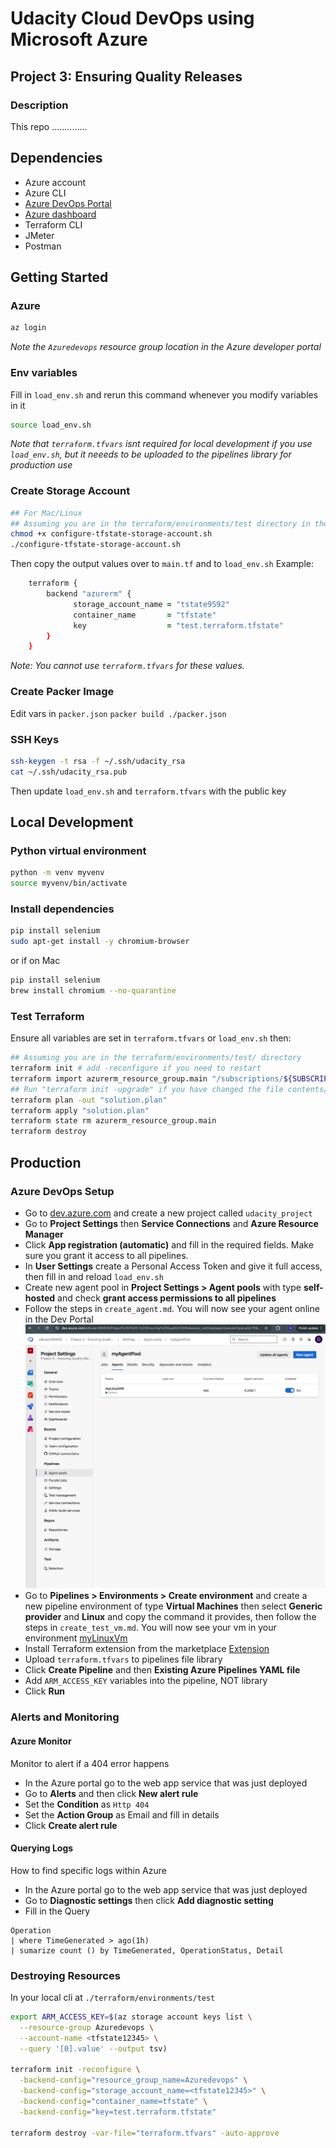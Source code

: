 # Udacity Cloud DevOps using Microsoft Azure
## Project 3: Ensuring Quality Releases

### Description
This repo ..............

## Dependencies
- Azure account
- Azure CLI
- [Azure DevOps Portal](https://app.vssps.visualstudio.com/_signin)
- [Azure dashboard](https://portal.azure.com)
- Terraform CLI
- JMeter
- Postman


## Getting Started
### Azure
```zsh
az login
```
*Note the ``Azuredevops`` resource group location in the Azure developer portal*

### Env variables
Fill in ``load_env.sh`` and rerun this command whenever you modify variables in it
```zsh
source load_env.sh
```
*Note that ``terraform.tfvars`` isnt required for local development if you use ```load_env.sh```, but it neeeds to be uploaded to the pipelines library for production use*

### Create Storage Account
```zsh
## For Mac/Linux
## Assuming you are in the terraform/environments/test directory in the starter code
chmod +x configure-tfstate-storage-account.sh
./configure-tfstate-storage-account.sh
```
Then copy the output values over to ```main.tf``` and to ```load_env.sh```
Example:
```zsh
    terraform {
        backend "azurerm" {
              storage_account_name = "tstate9592"
              container_name       = "tfstate"
              key                  = "test.terraform.tfstate"
        }
	}
```
*Note: You cannot use ```terraform.tfvars``` for these values.*

### Create Packer Image
Edit vars in ```packer.json```
 ```packer build ./packer.json```


### SSH Keys
```zsh
ssh-keygen -t rsa -f ~/.ssh/udacity_rsa 
cat ~/.ssh/udacity_rsa.pub
```
Then update ```load_env.sh``` and ```terraform.tfvars``` with the public key

## Local Development 
### Python virtual environment
```zsh
python -m venv myvenv
source myvenv/bin/activate
```
### Install dependencies
```bash
pip install selenium
sudo apt-get install -y chromium-browser
```
or if on Mac
```zsh
pip install selenium
brew install chromium --no-quarantine
```

### Test Terraform
Ensure all variables are set in ```terraform.tfvars``` or ```load_env.sh``` then:
```zsh
## Assuming you are in the terraform/environments/test/ directory
terraform init # add -reconfigure if you need to restart
terraform import azurerm_resource_group.main "/subscriptions/${SUBSCRIPTION_ID}/resourceGroups/${RESOURCE_GROUP_NAME}"
## Run "terraform init -upgrade" if you have changed the file contents/path
terraform plan -out "solution.plan"
terraform apply "solution.plan"
terraform state rm azurerm_resource_group.main
terraform destroy
```



## Production

### Azure DevOps Setup
- Go to [dev.azure.com](https://go.microsoft.com/fwlink/?LinkId=307137) and create a new project called `udacity_project`
- Go to **Project Settings** then **Service Connections** and **Azure Resource Manager**
- Click **App registration (automatic)** and fill in the required fields. Make sure you grant it access to all pipelines.
- In **User Settings** create a Personal Access Token and give it full access, then fill in and reload ```load_env.sh```
- Create new agent pool in **Project Settings > Agent pools** with type **self-hosted** and check **grant access permissions to all pipelines**
- Follow the steps in ```create_agent.md```. You will now see your agent online in the Dev Portal ![Agent Online](./screenshots/12_agent_online.png)
- Go to **Pipelines > Environments > Create environment** and create a new pipeline environment of type **Virtual Machines** then select **Generic provider** and **Linux** and copy the command it provides, then follow the steps in ```create_test_vm.md```. You will now see your vm in your environment
[myLinuxVm](./screenshots/18_test_vm_resource.png)
- Install Terraform extension from the marketplace
[Extension](./13_install_terraform_extension.png)
- Upload ```terraform.tfvars``` to pipelines file library
- Click **Create Pipeline** and then **Existing Azure Pipelines YAML file**
- Add ```ARM_ACCESS_KEY``` variables into the pipeline, NOT library
- Click **Run**


### Alerts and Monitoring
#### Azure Monitor
Monitor to alert if a 404 error happens
- In the Azure portal go to the web app service that was just deployed
- Go to **Alerts** and then click **New alert rule**
- Set the **Condition** as ```Http 404```
- Set the **Action Group** as Email and fill in details 
- Click **Create alert rule**

#### Querying Logs
How to find specific logs within Azure
- In the Azure portal go to the web app service that was just deployed
- Go to **Diagnostic settings** then click **Add diagnostic setting**
- Fill in the Query
```KQL
Operation
| where TimeGenerated > ago(1h)
| sumarize count () by TimeGenerated, OperationStatus, Detail
```

### Destroying Resources
In your local cli at ```./terraform/environments/test```
```zsh
export ARM_ACCESS_KEY=$(az storage account keys list \
  --resource-group Azuredevops \
  --account-name <tfstate12345> \
  --query '[0].value' --output tsv)

terraform init -reconfigure \
  -backend-config="resource_group_name=Azuredevops" \
  -backend-config="storage_account_name=<tfstate12345>" \
  -backend-config="container_name=tfstate" \
  -backend-config="key=test.terraform.tfstate"

terraform destroy -var-file="terraform.tfvars" -auto-approve
```

